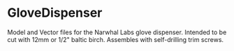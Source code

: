 # GloveDispenser
Model and Vector files for the Narwhal Labs glove dispenser. Intended to be cut with 12mm or 1/2" baltic birch. Assembles with self-drilling trim screws.
